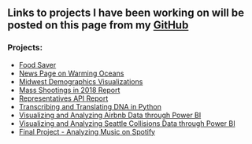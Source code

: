 <!--- # Welcome to Phung's Page

(You can use the [editor on GitHub](https://github.com/phung-phu/phung-phu.github.io/edit/master/README.md) to maintain and preview the content for your website in Markdown files.)

(Whenever you commit to this repository, GitHub Pages will run [Jekyll](https://jekyllrb.com/) to rebuild the pages in your site, from the content in your Markdown files.)
-->

## Links to projects I have been working on will be posted on this page from my [GitHub](https://github.com/phung-phu) 

### Projects:
- [Food Saver](https://food-saver-35a64.firebaseapp.com)
- [News Page on Warming Oceans](https://github.com/phung-phu/News-Page)
- [Midwest Demographics Visualizations](https://phung-phu.shinyapps.io/a8-midwest)
- [Mass Shootings in 2018 Report](https://info201b-w19.github.io/a5-phung-phu)
- [Representatives API Report](https://info201b-w19.github.io/a6-phung-phu)
- [Transcribing and Translating DNA in Python](https://github.com/phung-phu/DNA-Transcription-Translation)
- [Visualizing and Analyzing Airbnb Data through Power BI](https://github.com/phung-phu/Airbnb)
- [Visualizing and Analyzing Seattle Collisions Data through Power BI](https://github.com/phung-phu/Seattle-Collisions)
- [Final Project - Analyzing Music on Spotify](https://reneew7.shinyapps.io/musicanalysis)

<!---
For more details see [GitHub Flavored Markdown](https://guides.github.com/features/mastering-markdown/).

### Jekyll Themes

Your Pages site will use the layout and styles from the Jekyll theme you have selected in your [repository settings](https://github.com/phung-phu/phung-phu.github.io/settings). The name of this theme is saved in the Jekyll `_config.yml` configuration file.

### Support or Contact

Having trouble with Pages? Check out our [documentation](https://help.github.com/categories/github-pages-basics/) or [contact support](https://github.com/contact) and we’ll help you sort it out.
--> 

